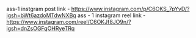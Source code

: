 ass-1 instgram post link - 
https://www.instagram.com/p/C6OKS_7pYvD/?igsh=bWt6azdoMTdwNXBq
ass - 1 instagram reel link - https://www.instagram.com/reel/C6OKJf8JO9n/?igsh=dnZsOGFqOHRyeTRq
